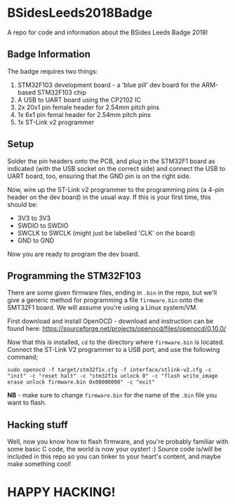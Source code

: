 # BSidesLeeds2018Badge

A repo for code and information about the BSides Leeds Badge 2018!

## Badge Information

The badge requires two things:
1. STM32F103 development board - a 'blue pill' dev board for the ARM-based STM32F103 chip
1. A USB to UART board using the CP2102 IC
1. 2x 20x1 pin female header for 2.54mm pitch pins
1. 1x 6x1 pin femal header for 2.54mm pitch pins
1. 1x ST-Link v2 programmer

## Setup

Solder the pin headers onto the PCB, and plug in the STM32F1 board as indicated (with the USB socket on the correct side) and connect the USB to UART board, too, ensuring that the GND pin is on the right side. 

Now, wire up the ST-Link v2 programmer to the programming pins (a 4-pin header on the dev board) in the usual way. If this is your first time, this should be: 
* 3V3 to 3V3
* SWDIO to SWDIO
* SWCLK to SWCLK (might just be labelled 'CLK' on the board)
* GND to GND

Now you are ready to program the dev board.

## Programming the STM32F103

There are some given firmware files, ending in `.bin` in the repo, but we'll give a generic method for programming a file `firmware.bin` onto the SMT32F1 board. We will assume you're using a Linux system/VM. 

First download and install OpenOCD - download and instruction can be found here: https://sourceforge.net/projects/openocd/files/openocd/0.10.0/

Now that this is installed, `cd` to the directory where `firmware.bin` is located. Connect the ST-Link V2 programmer to a USB port, and use the following command;

```sudo openocd -f target/stm32f1x.cfg -f interface/stlink-v2.cfg -c "init" -c "reset halt" -c "stm32f1x unlock 0" -c "flash write_image erase unlock firmware.bin 0x08000000" -c "exit" ```

**NB** - make sure to change `firmware.bin` for the name of the `.bin` file you want to flash. 

## Hacking stuff

Well, now you know how to flash firmware, and you're probably familiar with some basic C code, the world is now your oyster! :) Source code is/will be included in this repo so you can tinker to your heart's content, and maybe make something cool!

# HAPPY HACKING!
